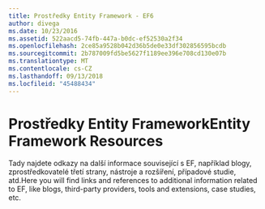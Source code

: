 ```yaml
---
title: Prostředky Entity Framework - EF6
author: divega
ms.date: 10/23/2016
ms.assetid: 522aacd5-74fb-447a-b0dc-ef52530a2f34
ms.openlocfilehash: 2ce85a9528b042d36b5de0e33df302856595bcdb
ms.sourcegitcommit: 2b787009fd5be5627f1189ee396e708cd130e07b
ms.translationtype: MT
ms.contentlocale: cs-CZ
ms.lasthandoff: 09/13/2018
ms.locfileid: "45488434"
---
```

# <a name="entity-framework-resources"></a><span data-ttu-id="c55dc-102">Prostředky Entity Framework</span><span class="sxs-lookup"><span data-stu-id="c55dc-102">Entity Framework Resources</span></span>
<span data-ttu-id="c55dc-103">Tady najdete odkazy na další informace související s EF, například blogy, zprostředkovatelé třetí strany, nástroje a rozšíření, případové studie, atd.</span><span class="sxs-lookup"><span data-stu-id="c55dc-103">Here you will find links and references to additional information related to EF, like blogs, third-party providers, tools and extensions, case studies, etc.</span></span>
